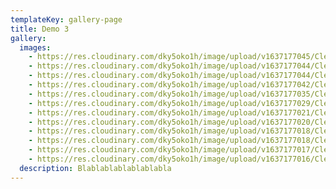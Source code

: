 ```yaml
---
templateKey: gallery-page
title: Demo 3
gallery:
  images:
    - https://res.cloudinary.com/dky5oko1h/image/upload/v1637177045/Clean%20lines%20/Gallery%20three/eberhard-grossgasteiger-BXasVMRGsuo-unsplash_wv2lni.jpg
    - https://res.cloudinary.com/dky5oko1h/image/upload/v1637177044/Clean%20lines%20/Gallery%20three/jeremy-bishop-EwKXn5CapA4-unsplash_piefmh.jpg
    - https://res.cloudinary.com/dky5oko1h/image/upload/v1637177044/Clean%20lines%20/Gallery%20three/sebastian-unrau-v4e3JI7DDHI-unsplash_vvwiql.jpg
    - https://res.cloudinary.com/dky5oko1h/image/upload/v1637177042/Clean%20lines%20/Gallery%20three/silvestri-matteo-6-C0VRsagUw-unsplash_ygf52t.jpg
    - https://res.cloudinary.com/dky5oko1h/image/upload/v1637177035/Clean%20lines%20/Gallery%20three/wil-stewart-pHANr-CpbYM-unsplash_koald6.jpg
    - https://res.cloudinary.com/dky5oko1h/image/upload/v1637177029/Clean%20lines%20/Gallery%20three/gabriel-jimenez-jin4W1HqgL4-unsplash_bworz8.jpg
    - https://res.cloudinary.com/dky5oko1h/image/upload/v1637177021/Clean%20lines%20/Gallery%20three/carles-rabada-DD1fSz2HF1s-unsplash_viyigu.jpg
    - https://res.cloudinary.com/dky5oko1h/image/upload/v1637177020/Clean%20lines%20/Gallery%20three/eberhard-grossgasteiger-pBgnT4KH8d4-unsplash_ycxryq.jpg
    - https://res.cloudinary.com/dky5oko1h/image/upload/v1637177018/Clean%20lines%20/Gallery%20three/frank-mckenna-4V8JxijgZ_c-unsplash_ldwasw.jpg
    - https://res.cloudinary.com/dky5oko1h/image/upload/v1637177018/Clean%20lines%20/Gallery%20three/matthew-meijer-f5Fx_B3Qc4o-unsplash_mvnvue.jpg
    - https://res.cloudinary.com/dky5oko1h/image/upload/v1637177017/Clean%20lines%20/Gallery%20three/kevin-lanceplaine-sO-JmQj95ec-unsplash_mfm3xb.jpg
    - https://res.cloudinary.com/dky5oko1h/image/upload/v1637177016/Clean%20lines%20/Gallery%20three/dave-hoefler-lsoogGC_5dg-unsplash_e5ouiz.jpg
  description: Blablablablablablabla
---
```

